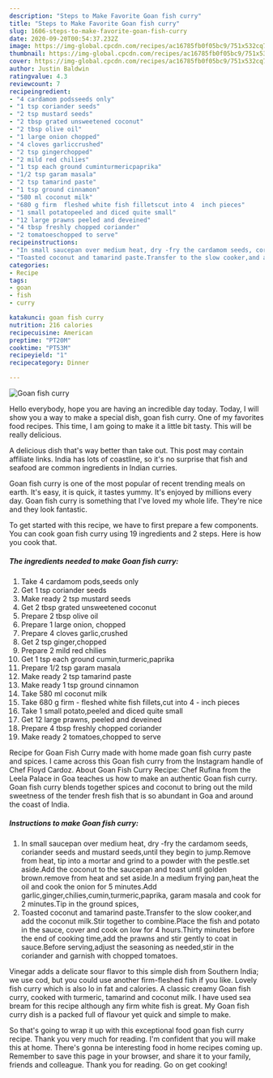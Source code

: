 ```yaml
---
description: "Steps to Make Favorite Goan fish curry"
title: "Steps to Make Favorite Goan fish curry"
slug: 1606-steps-to-make-favorite-goan-fish-curry
date: 2020-09-20T00:54:37.232Z
image: https://img-global.cpcdn.com/recipes/ac16785fb0f05bc9/751x532cq70/goan-fish-curry-recipe-main-photo.jpg
thumbnail: https://img-global.cpcdn.com/recipes/ac16785fb0f05bc9/751x532cq70/goan-fish-curry-recipe-main-photo.jpg
cover: https://img-global.cpcdn.com/recipes/ac16785fb0f05bc9/751x532cq70/goan-fish-curry-recipe-main-photo.jpg
author: Justin Baldwin
ratingvalue: 4.3
reviewcount: 7
recipeingredient:
- "4 cardamom podsseeds only"
- "1 tsp coriander seeds"
- "2 tsp mustard seeds"
- "2 tbsp grated unsweetened coconut"
- "2 tbsp olive oil"
- "1 large onion chopped"
- "4 cloves garliccrushed"
- "2 tsp gingerchopped"
- "2 mild red chilies"
- "1 tsp each ground cuminturmericpaprika"
- "1/2 tsp garam masala"
- "2 tsp tamarind paste"
- "1 tsp ground cinnamon"
- "580 ml coconut milk"
- "680 g firm  fleshed white fish filletscut into 4  inch pieces"
- "1 small potatopeeled and diced quite small"
- "12 large prawns peeled and deveined"
- "4 tbsp freshly chopped coriander"
- "2 tomatoeschopped to serve"
recipeinstructions:
- "In small saucepan over medium heat, dry -fry the cardamom seeds, coriander seeds and mustard seeds,until they begin to jump.Remove from heat, tip into a mortar and grind to a powder with the pestle.set aside.Add the coconut to the saucepan and toast until golden brown.remove from heat and set aside.In a medium frying pan,heat the oil and cook the onion for 5 minutes.Add garlic,ginger,chilies,cumin,turmeric,paprika, garam masala and cook for 2 minutes.Tip in the ground spices,"
- "Toasted coconut and tamarind paste.Transfer to the slow cooker,and add the coconut milk.Stir together to combine.Place the fish and potato in the sauce, cover and cook on low for 4 hours.Thirty minutes before the end of cooking time,add the prawns and stir gently to coat in sauce.Before serving,adjust the seasoning as needed,stir in the coriander and garnish with chopped tomatoes."
categories:
- Recipe
tags:
- goan
- fish
- curry

katakunci: goan fish curry 
nutrition: 216 calories
recipecuisine: American
preptime: "PT20M"
cooktime: "PT53M"
recipeyield: "1"
recipecategory: Dinner

---
```



![Goan fish curry](https://img-global.cpcdn.com/recipes/ac16785fb0f05bc9/751x532cq70/goan-fish-curry-recipe-main-photo.jpg)

Hello everybody, hope you are having an incredible day today. Today, I will show you a way to make a special dish, goan fish curry. One of my favorites food recipes. This time, I am going to make it a little bit tasty. This will be really delicious.

A delicious dish that&#39;s way better than take out. This post may contain affiliate links. India has lots of coastline, so it&#39;s no surprise that fish and seafood are common ingredients in Indian curries.

Goan fish curry is one of the most popular of recent trending meals on earth. It's easy, it is quick, it tastes yummy. It's enjoyed by millions every day. Goan fish curry is something that I've loved my whole life. They're nice and they look fantastic.


To get started with this recipe, we have to first prepare a few components. You can cook goan fish curry using 19 ingredients and 2 steps. Here is how you cook that.

<!--inarticleads1-->

##### The ingredients needed to make Goan fish curry:

1. Take 4 cardamom pods,seeds only
1. Get 1 tsp coriander seeds
1. Make ready 2 tsp mustard seeds
1. Get 2 tbsp grated unsweetened coconut
1. Prepare 2 tbsp olive oil
1. Prepare 1 large onion, chopped
1. Prepare 4 cloves garlic,crushed
1. Get 2 tsp ginger,chopped
1. Prepare 2 mild red chilies
1. Get 1 tsp each ground cumin,turmeric,paprika
1. Prepare 1/2 tsp garam masala
1. Make ready 2 tsp tamarind paste
1. Make ready 1 tsp ground cinnamon
1. Take 580 ml coconut milk
1. Take 680 g firm - fleshed white fish fillets,cut into 4 - inch pieces
1. Take 1 small potato,peeled and diced quite small
1. Get 12 large prawns, peeled and deveined
1. Prepare 4 tbsp freshly chopped coriander
1. Make ready 2 tomatoes,chopped to serve


Recipe for Goan Fish Curry made with home made goan fish curry paste and spices. I came across this Goan fish curry from the Instagram handle of Chef Floyd Cardoz. About Goan Fish Curry Recipe: Chef Rufina from the Leela Palace in Goa teaches us how to make an authentic Goan fish curry. Goan fish curry blends together spices and coconut to bring out the mild sweetness of the tender fresh fish that is so abundant in Goa and around the coast of India. 

<!--inarticleads2-->

##### Instructions to make Goan fish curry:

1. In small saucepan over medium heat, dry -fry the cardamom seeds, coriander seeds and mustard seeds,until they begin to jump.Remove from heat, tip into a mortar and grind to a powder with the pestle.set aside.Add the coconut to the saucepan and toast until golden brown.remove from heat and set aside.In a medium frying pan,heat the oil and cook the onion for 5 minutes.Add garlic,ginger,chilies,cumin,turmeric,paprika, garam masala and cook for 2 minutes.Tip in the ground spices,
1. Toasted coconut and tamarind paste.Transfer to the slow cooker,and add the coconut milk.Stir together to combine.Place the fish and potato in the sauce, cover and cook on low for 4 hours.Thirty minutes before the end of cooking time,add the prawns and stir gently to coat in sauce.Before serving,adjust the seasoning as needed,stir in the coriander and garnish with chopped tomatoes.


Vinegar adds a delicate sour flavor to this simple dish from Southern India; we use cod, but you could use another firm-fleshed fish if you like. Lovely fish curry which is also lo in fat and calories. A classic creamy Goan fish curry, cooked with turmeric, tamarind and coconut milk. I have used sea bream for this recipe although any firm white fish is great. My Goan fish curry dish is a packed full of flavour yet quick and simple to make. 

So that's going to wrap it up with this exceptional food goan fish curry recipe. Thank you very much for reading. I'm confident that you will make this at home. There's gonna be interesting food in home recipes coming up. Remember to save this page in your browser, and share it to your family, friends and colleague. Thank you for reading. Go on get cooking!
